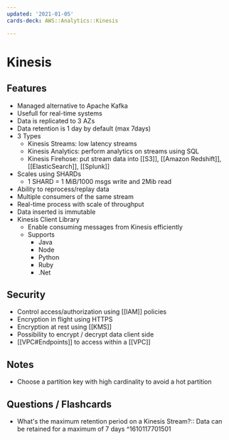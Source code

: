 ```yaml
---
updated: '2021-01-05'
cards-deck: AWS::Analytics::Kinesis

---
```


# Kinesis

## Features

- Managed alternative to Apache Kafka
- Usefull for real-time systems
- Data is replicated to 3 AZs
- Data retention is 1 day by default (max 7days)
- 3 Types
    - Kinesis Streams: low latency streams
    - Kinesis Analytics: perform analytics on streams using SQL
    - Kinesis Firehose: put stream data into [[S3]], [[Amazon Redshift]], [[ElasticSearch]], [[Splunk]] 
- Scales using SHARDs
    - 1 SHARD = 1 MiB/1000 msgs write and 2Mib read
- Ability to reprocess/replay data
- Multiple consumers of the same stream
- Real-time process with scale of throughput
- Data inserted is immutable
- Kinesis Client Library
    - Enable consuming messages from Kinesis efficiently
    - Supports
        - Java
        - Node
        - Python
        - Ruby
        - .Net

## Security

- Control access/authorization using [[IAM]] policies
- Encryption in flight using HTTPS
- Encryption at rest using [[KMS]]
- Possibility to encrypt / decrypt data client side
- [[VPC#Endpoints]] to access within a [[VPC]]

## Notes

- Choose a partition key with high cardinality to avoid a hot partition

## Questions / Flashcards

- What's the maximum retention period on a Kinesis Stream?:: Data can be retained for a maximum of 7 days
^1610117701501
